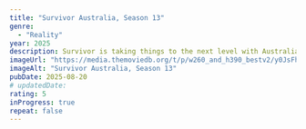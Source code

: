 ```yaml
---
title: "Survivor Australia, Season 13"
genre:
  - "Reality"
year: 2025
description: Survivor is taking things to the next level with Australia v The World, bringing together some of the best players from around the globe and putting them to the ultimate test. Iconic Aussie castaways will go head-to-head with players from Survivor US, Québec, South Africa, New Zealand and Finland, for the chance to be crowned Sole Survivor and win a cash prize of $250,000. Over 16 days, these 14 players will battle it out on the beaches of Samoa and attempt to Outwit, Outplay and Outlast each other.
imageUrl: "https://media.themoviedb.org/t/p/w260_and_h390_bestv2/y0JsFhXYQgfwi0sc1L77iIgwkXG.jpg"
imageAlt: "Survivor Australia, Season 13"
pubDate: 2025-08-20
# updatedDate:
rating: 5
inProgress: true
repeat: false
---
```

 
